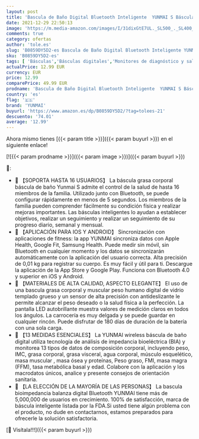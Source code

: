 ```yaml
---
layout: post
title: 'Bascula de Baño Digital Bluetooth Inteligente  YUNMAI S Báscula Grasa Corporal y Muscular  Balanza Digital Baño con Monitores de Composición 13 Corporal Alta Precisión  IMC  Masa  iOS e Android  180kg'
date: 2021-12-29 22:50:13
image: 'https://m.media-amazon.com/images/I/31dixGtE7UL._SL500_._SL400_.jpg'
comments: true
category: ofertas
author: 'tole.es'
slug: 'B0859DY5D2-es Bascula de Baño Digital Bluetooth Inteligente YUNMAI S...'
sku: 'B0859DY5D2-es'
tags: [ 'Básculas','Básculas digitales','Monitores de diagnóstico y salud','Salud y cuidado personal','Suministros y equipamiento médico','android','yunmai', ]
actualPrice: 12.99 EUR
currency: EUR
price: 12.99
comparePrice: 49.99 EUR
prodname: 'Bascula de Baño Digital Bluetooth Inteligente  YUNMAI S Báscula Grasa Corporal y Muscular  Balanza Digital Baño con Monitores de Composición 13 Corporal Alta Precisión  IMC  Masa  iOS e Android  180kg'
country: 'es'
flag: '🇪🇸'
brand: 'YUNMAI'
buyurl: 'https://www.amazon.es/dp/B0859DY5D2/?tag=tolees-21'
descuento: '74.01'
average: '12.99'
---
```


Ahora mismo tienes [{{< param title >}}]({{< param buyurl >}}) en el siguiente enlace!

[![{{< param prodname >}}]({{< param image >}})]({{< param buyurl >}})

🔎:

- 💪 【SOPORTA HASTA 16 USUARIOS】 La báscula grasa corporal báscula de baño Yunmai S admite el control de la salud de hasta 16 miembros de la familia. Utilizado junto con Bluetooth, se puede configurar rápidamente en menos de 5 segundos. Los miembros de la familia pueden comprender fácilmente su condición física y realizar mejoras importantes. Las básculas inteligentes lo ayudan a establecer objetivos, realizar un seguimiento y realizar un seguimiento de su progreso diario, semanal y mensual.
- 💪 【APLICACIÓN PARA IOS Y ANDROID】 Sincronización con aplicaciones de fitness: la app YUNMAI sincroniza datos con Apple Health, Google Fit, Samsung Health. Puede medir sin móvil, sin Bluetooth en cualquier momento y los datos se sincronizarán automáticamente con la aplicación del usuario correcta. Alta precisión de 0,01 kg para registrar su cuerpo. Es muy fácil y útil para ti. Descargue la aplicación de la App Store y Google Play. Funciona con Bluetooth 4.0 y superior en iOS y Android.
- 💪 【MATERIALES DE ALTA CALIDAD, ASPECTO ELEGANTE】 El uso de una bascula grasa corporal y muscular peso humano digital de vidrio templado grueso y un sensor de alta precisión con antideslizante le permite alcanzar el peso deseado o la salud física a la perfección. La pantalla LED autobrillante muestra valores de medición claros en todos los ángulos. La carrocería es muy delgada y se puede guardar en cualquier rincón. Puede disfrutar de 180 días de duración de la batería con una sola carga.
- 💪 【13 MEDIDAS ESENCIALES】 La YUNMAI wireless báscula de baño digital utiliza tecnología de análisis de impedancia bioeléctrica (BIA) y monitorea 13 tipos de datos de composición corporal, incluyendo peso, IMC, grasa corporal, grasa visceral, agua corporal, músculo esquelético, masa muscular , masa ósea y proteínas, Peso graso, FMI, masa magra (FFM), tasa metabólica basal y edad. Colabore con la aplicación y los macrodatos únicos, analice y presente consejos de orientación sanitaria.
- 💪 【LA ELECCIÓN DE LA MAYORÍA DE LAS PERSONAS】 La bascula bioimpedancia balanza digital Bluetooth YUNMAI tiene más de 5,000,000 de usuarios en crecimiento. 100% de satisfacción, marca de báscula inteligente listada por la FDA.Si usted tiene algún problema con el producto, no dude en contactarnos, estamos preparados para ofrecerle la solución satisfactoria.

[🛒 Visítala!!!]({{< param buyurl >}})
